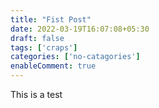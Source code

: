 ```yaml
---
title: "Fist Post"
date: 2022-03-19T16:07:08+05:30
draft: false
tags: ['craps']
categories: ['no-catagories']
enableComment: true
---
```

This is a test
